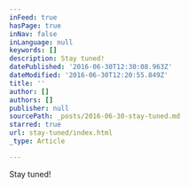 ```yaml
---
inFeed: true
hasPage: true
inNav: false
inLanguage: null
keywords: []
description: Stay tuned!
datePublished: '2016-06-30T12:30:08.963Z'
dateModified: '2016-06-30T12:20:55.849Z'
title: ''
author: []
authors: []
publisher: null
sourcePath: _posts/2016-06-30-stay-tuned.md
starred: true
url: stay-tuned/index.html
_type: Article

---
```

Stay tuned!